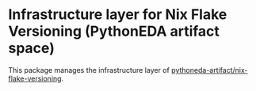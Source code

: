 # Infrastructure layer for Nix Flake Versioning (PythonEDA artifact space)

This package manages the infrastructure layer of [pythoneda-artifact/nix-flake-versioning](https://github.com/pythoneda-artifact/nix-flake-versioning "pythoneda-artifact/nix-flake-versioning").
